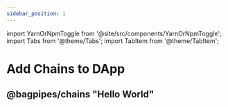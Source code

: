 ```yaml
---
sidebar_position: 1
---
```


import YarnOrNpmToggle from '@site/src/components/YarnOrNpmToggle';
import Tabs from '@theme/Tabs';
import TabItem from '@theme/TabItem';

# Add Chains to DApp
## @bagpipes/chains "Hello World"

